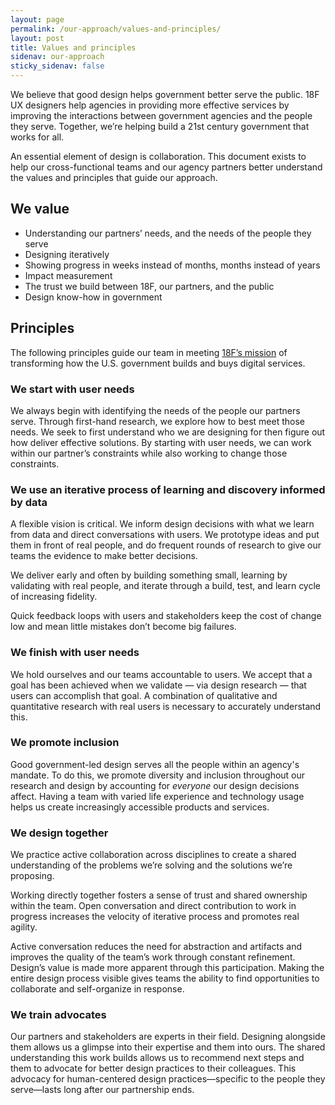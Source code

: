 ```yaml
---
layout: page
permalink: /our-approach/values-and-principles/
layout: post
title: Values and principles
sidenav: our-approach
sticky_sidenav: false
---
```


We believe that good design helps government better serve the public. 18F UX designers help agencies in providing more effective services by improving the interactions between government agencies and the people they serve. Together, we’re helping build a 21st century government that works for all.


An essential element of design is collaboration. This document exists to help our cross-functional teams and our agency partners better understand the values and principles that guide our approach.


## We value

- Understanding our partners’ needs, and the needs of the people they serve
- Designing iteratively 
- Showing progress in weeks instead of months, months instead of years
- Impact measurement
- The trust we build between 18F, our partners, and the public
- Design know-how in government



## Principles

The following principles guide our team in meeting [18F’s mission](https://18f.gsa.gov/about/#our-mission) of transforming how the U.S. government builds and buys digital services.


### We start with user needs

We always begin with identifying the needs of the people our partners serve. Through first-hand research, we explore how to best meet those needs. We seek to first understand who we are designing for then figure out how deliver effective solutions. By starting with user needs, we can work within our partner’s constraints while also working to change those constraints.


### We use an iterative process of learning and discovery informed by data

A flexible vision is critical. We inform design decisions with what we learn from data and direct conversations with users. We prototype ideas and put them in front of real people, and do frequent rounds of research to give our teams the evidence to make better decisions.

We deliver early and often by building something small, learning by validating with real people, and iterate through a build, test, and learn cycle of increasing fidelity.

Quick feedback loops with users and stakeholders keep the cost of change low and mean little mistakes don’t become big failures.


### We finish with user needs

We hold ourselves and our teams accountable to users. We accept that a goal has been achieved when we validate — via design research — that users can accomplish that goal. A combination of qualitative and quantitative research with real users is necessary to accurately understand this.

### We promote inclusion

Good government-led design serves all the people within an agency's mandate. To do this, we promote diversity and inclusion throughout our research and design by accounting for *everyone* our design decisions affect. Having a team with varied life experience and technology usage helps us create increasingly accessible products and services.


### We design together

We practice active collaboration across disciplines to create a shared understanding of the problems we’re solving and the solutions we’re proposing. 

Working directly together fosters a sense of trust and shared ownership within the team. Open conversation and direct contribution to work in progress increases the velocity of iterative process and promotes real agility. 

Active conversation reduces the need for abstraction and artifacts and improves the quality of the team’s work through constant refinement. Design’s value is made more apparent through this participation. Making the entire design process visible gives teams the ability to find opportunities to collaborate and self-organize in response.


### We train advocates

Our partners and stakeholders are experts in their field. Designing alongside them allows us a glimpse into their expertise and them into ours. The shared understanding this work builds allows us to recommend next steps and them to advocate for better design practices to their colleagues. This advocacy for human-centered design practices—specific to the people they serve—lasts long after our partnership ends.
